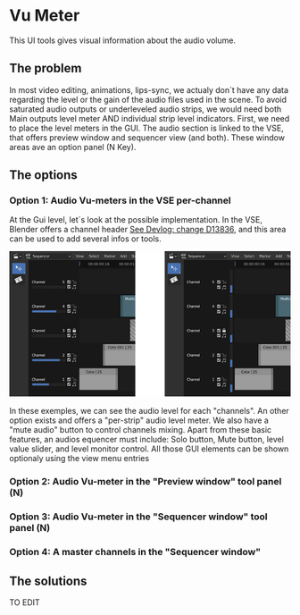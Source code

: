 # Vu Meter

This UI tools gives visual information about the audio volume. 

## The problem
In most video editing, animations, lips-sync, we actualy don´t have any data regarding the level or the gain of the audio files used in the scene. To avoid saturated audio outputs or underleveled audio strips, we would need both Main outputs level meter AND individual strip level indicators.
First, we need to place the level meters in the GUI. The audio section is linked to the VSE, that offers preview window and sequencer view (and both). These window areas ave an option panel (N Key).

## The options

### Option 1: Audio Vu-meters in the VSE per-channel

At the Gui level, let´s look at the possible implementation. In the VSE, Blender offers a channel header [See Devlog: change D13836](https://developer.blender.org/D13836), and this area can be used to add several infos or tools.

![image](https://github.com/KoreTeknology/Blender-3x-Audio-Research/blob/main/images/Audio_vse_channels.jpg)

In these exemples, we can see the audio level for each "channels". An other option exists and offers a "per-strip" audio level meter.
We also have a "mute audio" button to control channels mixing. Apart from these basic features, an audios equencer must include: Solo button, Mute button, level value slider, and level monitor control. All those GUI elements can be shown optionaly using the view menu entries

### Option 2: Audio Vu-meter in the "Preview window" tool panel (N)


### Option 3: Audio Vu-meter in the "Sequencer window" tool panel (N)


### Option 4: A master channels in the "Sequencer window"

## The solutions


TO EDIT
